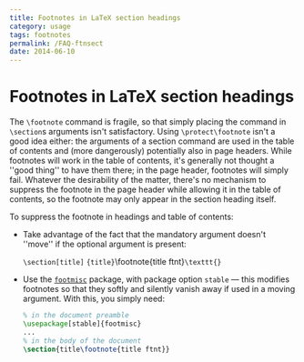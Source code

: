 ```yaml
---
title: Footnotes in LaTeX section headings
category: usage
tags: footnotes
permalink: /FAQ-ftnsect
date: 2014-06-10
---
```


# Footnotes in LaTeX section headings

The `\footnote` command is fragile, so that simply placing the
command in `\section`s arguments isn't satisfactory.  Using
`\protect\footnote` isn't a good idea either: the arguments of a
section command are used in the table of contents and (more
dangerously) potentially also in page headers.  While footnotes will
work in the table of contents, it's generally not thought a ''good thing''
to have them there; in the page header, footnotes will simply
fail.  Whatever the desirability of the matter, there's no mechanism
to suppress the footnote in the page header while allowing it in the table
of contents, so the footnote may only appear in the section heading itself.

To suppress the footnote in headings and table of contents:
  

-  Take advantage of the fact that the mandatory argument doesn't
    ''move'' if the optional argument is present:
  

    `\section[title]`
      `{title}`\footnote{title ftnt}`\texttt{}`
-  Use the [`footmisc`](https://ctan.org/pkg/footmisc) package, with package option
    `stable`&nbsp;&mdash; this modifies footnotes so that they softly and
    silently vanish away if used in a moving argument.  With this, you
    simply need:
    ```latex
    % in the document preamble
    \usepackage[stable]{footmisc}
    ...
    % in the body of the document
    \section{title\footnote{title ftnt}}
    ```

